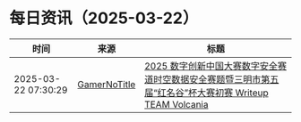 ﻿# 每日资讯（2025-03-22）

|时间|来源|标题|
|---|---|---|
|2025-03-22 07:30:29|[GamerNoTitle](https://bili33.top/atom.xml)|[2025 数字创新中国大赛数字安全赛道时空数据安全赛题暨三明市第五届“红名谷”杯大赛初赛 Writeup TEAM Volcania ](https://bili33.top/posts/CTF-Hongminggu2025-Preliminary-round-Writeup/)|
